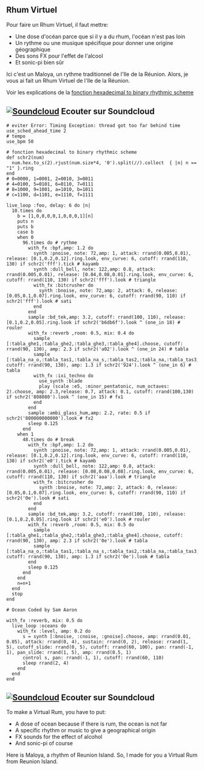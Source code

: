 ## Rhum Virtuel

Pour faire un Rhum Virtuel, il faut mettre:

- Une dose d'océan parce que si il y a du rhum, l'océan n'est pas loin
- Un rythme ou une musique spécifique pour donner une origine géographique
- Des sons FX pour l'effet de l'alcool
- Et sonic-pi bien sûr

Ici c'est un Maloya, un rythme traditionnel de l'Ile de la Réunion.
Alors, je vous ai fait un Rhum Virtuel de l'Ile de la Réunion.

Voir les explications de la [fonction hexadecimal to binary rhythmic scheme](https://github.com/themeplard/script-sonic-pi/blob/master/hexadecimal-rythme.md)

## [![Soundcloud](https://icon-icons.com/icons2/159/PNG/64/soundcloud_22554.png)](https://soundcloud.com/themeplard/rhum-virtuel) Ecouter sur Soundcloud

```
# eviter Error: Timing Exception: thread got too far behind time
use_sched_ahead_time 2
# tempo
use_bpm 50

# fonction hexadecimal to binary rhythmic scheme
def schr2(num)
  num.hex.to_s(2).rjust(num.size*4, '0').split(//).collect  { |n| n == "1" }.ring
end
# 0=0000, 1=0001, 2=0010, 3=0011
# 4=0100, 5=0101, 6=0110, 7=0111
# 8=1000, 9=1001, a=1010, b=1011
# c=1100, d=1101, e=1110, f=1111

live_loop :foo, delay: 6 do |n|
  10.times do
    b = [1,0,0,0,0,1,0,0,0,1][n]
    puts n
    puts b
    case b
    when 0
      96.times do # rythme
        with_fx :bpf,amp: 1.2 do
          synth :pnoise, note: 72,amp: 1, attack: rrand(0.005,0.01), release: [0.1,0.2,0.12].ring.look, env_curve: 6, cutoff: rrand(110, 130) if schr2('fff').tick # kayamb
          synth :dull_bell, note: 122,amp: 0.8, attack: rrand(0.005,0.01), release: [0.04,0.08,0.01].ring.look, env_curve: 6, cutoff: rrand(110, 130) if schr2('fff').look # triangle
          with_fx :bitcrusher do
            synth :bnoise, note: 72,amp: 2, attack: 0, release: [0.05,0.1,0.07].ring.look, env_curve: 6, cutoff: rrand(90, 110) if schr2('fff').look # sati
          end
        end
        sample :bd_tek,amp: 3.2, cutoff: rrand(100, 110), release: [0.1,0.2,0.05].ring.look if schr2('b6db6f').look ^ (one_in 18) # rouler
        with_fx :reverb ,room: 0.5, mix: 0.4 do
          sample [:tabla_ghe1,:tabla_ghe2,:tabla_ghe3,:tabla_ghe4].choose, cutoff: rrand(90, 130), amp: 2.3 if schr2('a02').look ^ (one_in 24) # tabla
          sample [:tabla_na_o,:tabla_tas1,:tabla_na_s,:tabla_tas2,:tabla_na,:tabla_tas3,:tabla_tun1].choose, cutoff: rrand(90, 130), amp: 1.3 if schr2('924').look ^ (one_in 6) # tabla
          with_fx :ixi_techno do
            use_synth :blade
            play (scale :e5, :minor_pentatonic, num_octaves: 2).choose, amp: 2.3,release: 0.7, attack: 0.1, cutoff: rrand(100,130) if schr2('808080').look ^ (one_in 15) # fx1
          end
        end
        sample :ambi_glass_hum,amp: 2.2, rate: 0.5 if schr2('800000000000').look # fx2
        sleep 0.125
      end
    when 1
      48.times do # break
        with_fx :bpf,amp: 1.2 do
          synth :pnoise, note: 72,amp: 1, attack: rrand(0.005,0.01), release: [0.1,0.2,0.12].ring.look, env_curve: 6, cutoff: rrand(110, 130) if schr2('e0').tick # kayamb
          synth :dull_bell, note: 122,amp: 0.8, attack: rrand(0.005,0.01), release: [0.08,0.08,0.08].ring.look, env_curve: 6, cutoff: rrand(110, 130) if schr2('aaa').look # triangle
          with_fx :bitcrusher do
            synth :bnoise, note: 72,amp: 2, attack: 0, release: [0.05,0.1,0.07].ring.look, env_curve: 6, cutoff: rrand(90, 110) if schr2('0e').look # sati
          end
        end
        sample :bd_tek,amp: 3.2, cutoff: rrand(100, 110), release: [0.1,0.2,0.05].ring.look if schr2('e0').look # rouler
        with_fx :reverb ,room: 0.5, mix: 0.5 do
          sample [:tabla_ghe1,:tabla_ghe2,:tabla_ghe3,:tabla_ghe4].choose, cutoff: rrand(90, 130), amp: 2.3 if schr2('0e').look # tabla
          sample [:tabla_na_o,:tabla_tas1,:tabla_na_s,:tabla_tas2,:tabla_na,:tabla_tas3,:tabla_tun1].choose, cutoff: rrand(90, 130), amp: 1.3 if schr2('0e').look # tabla
        end
        sleep 0.125
      end
    end
    n=n+1
  end
  stop
end

# Ocean Coded by Sam Aaron

with_fx :reverb, mix: 0.5 do
  live_loop :oceans do
    with_fx :level, amp: 0.2 do
      s = synth [:bnoise, :cnoise, :gnoise].choose, amp: rrand(0.01, 0.05), attack: rrand(0, 4), sustain: rrand(0, 2), release: rrand(1, 5), cutoff_slide: rrand(0, 5), cutoff: rrand(60, 100), pan: rrand(-1, 1), pan_slide: rrand(1, 5), amp: rrand(0.5, 1)
      control s, pan: rrand(-1, 1), cutoff: rrand(60, 110)
      sleep rrand(2, 4)
    end
  end
end
```
## [![Soundcloud](https://icon-icons.com/icons2/159/PNG/64/soundcloud_22554.png)](https://soundcloud.com/themeplard/rhum-virtuel) Ecouter sur Soundcloud

To make a Virtual Rum, you have to put:

- A dose of ocean because if there is rum, the ocean is not far
- A specific rhythm or music to give a geographical origin
- FX sounds for the effect of alcohol
- And sonic-pi of course

Here is Maloya, a rhythm of Reunion Island.
So, I made for you a Virtual Rum from Reunion Island.


